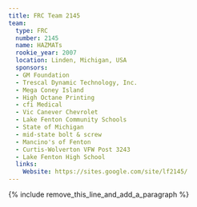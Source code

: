 ```yaml
---
title: FRC Team 2145
team:
  type: FRC
  number: 2145
  name: HAZMATs
  rookie_year: 2007
  location: Linden, Michigan, USA
  sponsors:
  - GM Foundation
  - Trescal Dynamic Technology, Inc.
  - Mega Coney Island
  - High Octane Printing
  - cfi Medical
  - Vic Canever Chevrolet
  - Lake Fenton Community Schools
  - State of Michigan
  - mid-state bolt & screw
  - Mancino's of Fenton
  - Curtis-Wolverton VFW Post 3243
  - Lake Fenton High School
  links:
    Website: https://sites.google.com/site/lf2145/
---
```


{% include remove_this_line_and_add_a_paragraph %}